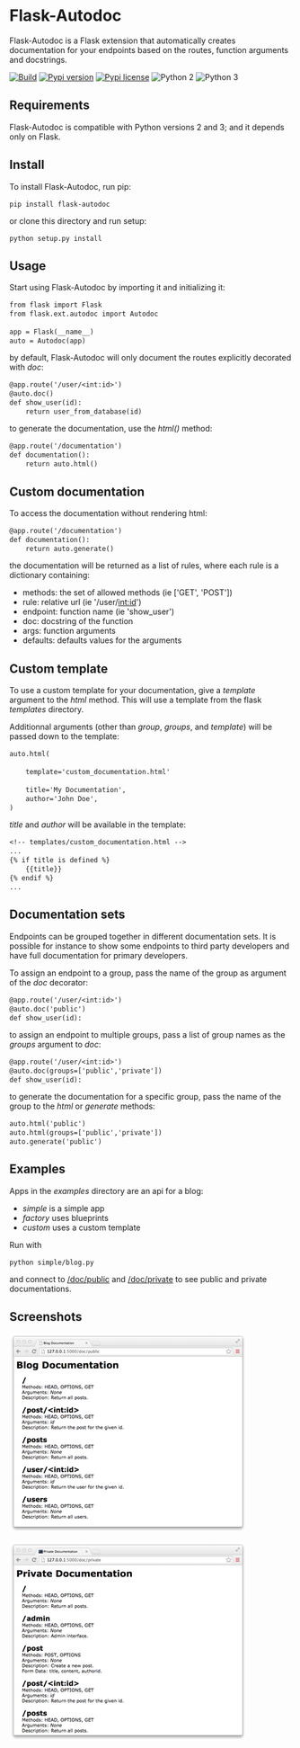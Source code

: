Flask-Autodoc
=============

Flask-Autodoc is a Flask extension that automatically creates documentation for your endpoints based on the routes, function arguments and docstrings.

[![Build](https://api.travis-ci.org/acoomans/flask-autodoc.png)](https://travis-ci.org/acoomans/flask-autodoc)
[![Pypi version](http://img.shields.io/pypi/v/flask-autodoc.svg)](https://pypi.python.org/pypi/Flask-Autodoc)
[![Pypi license](http://img.shields.io/pypi/l/flask-autodoc.svg)](https://pypi.python.org/pypi/Flask-Autodoc)
![Python 2](http://img.shields.io/badge/python-2-blue.svg)
![Python 3](http://img.shields.io/badge/python-3-blue.svg)


## Requirements

Flask-Autodoc is compatible with Python versions 2 and 3; and it depends only on Flask.

## Install

To install Flask-Autodoc, run pip:

	pip install flask-autodoc
	
or clone this directory and run setup:

    python setup.py install

## Usage

Start using Flask-Autodoc by importing it and initializing it:

    from flask import Flask
    from flask.ext.autodoc import Autodoc

    app = Flask(__name__)
    auto = Autodoc(app)

by default, Flask-Autodoc will only document the routes explicitly decorated with _doc_:

    @app.route('/user/<int:id>')
    @auto.doc()
    def show_user(id):
        return user_from_database(id)

to generate the documentation, use the _html()_ method:

    @app.route('/documentation')
    def documentation():
        return auto.html()

## Custom documentation

To access the documentation without rendering html:

    @app.route('/documentation')
    def documentation():
        return auto.generate()

the documentation will be returned as a list of rules, where each rule is a dictionary containing:

- methods: the set of allowed methods (ie ['GET', 'POST'])
- rule: relative url (ie '/user/<int:id>')
- endpoint: function name (ie 'show_user')
- doc: docstring of the function
- args: function arguments
- defaults: defaults values for the arguments

## Custom template

To use a custom template for your documentation, give a _template_ argument to the _html_ method. This will use a template from the flask _templates_ directory. 

Additionnal arguments (other than _group_, _groups_, and _template_) will be passed down to the template:

	auto.html(
		
		template='custom_documentation.html'
		
		title='My Documentation',
		author='John Doe',
	)
	

_title_ and _author_ will be available in the template:

	<!-- templates/custom_documentation.html -->
	...
	{% if title is defined %}
		{{title}}
	{% endif %}
	...

## Documentation sets

Endpoints can be grouped together in different documentation sets. It is possible for instance to show some endpoints to third party developers and have full documentation for primary developers.

To assign an endpoint to a group, pass the name of the group as argument of the _doc_ decorator:

    @app.route('/user/<int:id>')
    @auto.doc('public')
    def show_user(id):

to assign an endpoint to multiple groups, pass a list of group names as the _groups_ argument to _doc_:

    @app.route('/user/<int:id>')
    @auto.doc(groups=['public','private'])
    def show_user(id):

to generate the documentation for a specific group, pass the name of the group to the _html_ or _generate_ methods:

    auto.html('public')
    auto.html(groups=['public','private'])
    auto.generate('public')
    
## Examples

Apps in the _examples_ directory are an api for a blog:

- _simple_ is a simple app
- _factory_ uses blueprints
- _custom_ uses a custom template

Run with

	python simple/blog.py
	
and connect to [/doc/public](http://127.0.0.1:5000/doc/public) and [/doc/private](http://127.0.0.1:5000/doc/private) to see public and private documentations.

## Screenshots

![screenshots](Screenshots/screenshot00.png)

![screenshots](Screenshots/screenshot01.png)